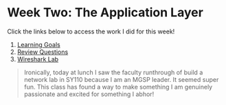# Week Two: The Application Layer

Click the links below to access the work I did for this week!
1. [Learning Goals](learning_goals02.md)
2. [Review Questions](review_questions02.md)
3. [Wireshark Lab](lab02.md)

> Ironically, today at lunch I saw the faculty runthrough of build a network lab in SY110 because I am an MGSP leader. It seemed super fun. This class has found a way to make something I am genuinely passionate and excited for something I abhor!